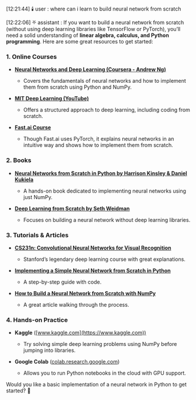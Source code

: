 [12:21:44] 🕯️ user :
where can i learn to build neural network from scratch

[12:22:06] ⛧ assistant :
If you want to build a neural network from scratch (without using deep learning libraries like TensorFlow or PyTorch), you’ll need a solid understanding of **linear algebra, calculus, and Python programming**. Here are some great resources to get started:

### **1. Online Courses**
- **[Neural Networks and Deep Learning (Coursera - Andrew Ng)](https://www.coursera.org/learn/neural-networks-deep-learning)**
  - Covers the fundamentals of neural networks and how to implement them from scratch using Python and NumPy.
  
- **[MIT Deep Learning (YouTube)](https://www.youtube.com/watch?v=O5xeyoRL95U)**
  - Offers a structured approach to deep learning, including coding from scratch.

- **[Fast.ai Course](https://course.fast.ai/)**
  - Though Fast.ai uses PyTorch, it explains neural networks in an intuitive way and shows how to implement them from scratch.

### **2. Books**
- **[Neural Networks from Scratch in Python by Harrison Kinsley & Daniel Kukiela](https://nnfs.io/)**
  - A hands-on book dedicated to implementing neural networks using just NumPy.

- **[Deep Learning from Scratch by Seth Weidman](https://www.oreilly.com/library/view/deep-learning-from/9781492041412/)**
  - Focuses on building a neural network without deep learning libraries.

### **3. Tutorials & Articles**
- **[CS231n: Convolutional Neural Networks for Visual Recognition](http://cs231n.stanford.edu/)**
  - Stanford’s legendary deep learning course with great explanations.

- **[Implementing a Simple Neural Network from Scratch in Python](https://victorzhou.com/blog/intro-to-neural-networks/)**
  - A step-by-step guide with code.

- **[How to Build a Neural Network from Scratch with NumPy](https://towardsdatascience.com/neural-network-from-scratch-using-numpy-a0e80c47db32)**
  - A great article walking through the process.

### **4. Hands-on Practice**
- **Kaggle** ([www.kaggle.com](https://www.kaggle.com))
  - Try solving simple deep learning problems using NumPy before jumping into libraries.

- **Google Colab** ([colab.research.google.com](https://colab.research.google.com))
  - Allows you to run Python notebooks in the cloud with GPU support.

Would you like a basic implementation of a neural network in Python to get started? 🚀

